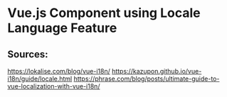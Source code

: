 # Vue.js Component using Locale Language Feature

## Sources:
https://lokalise.com/blog/vue-i18n/
https://kazupon.github.io/vue-i18n/guide/locale.html
https://phrase.com/blog/posts/ultimate-guide-to-vue-localization-with-vue-i18n/
